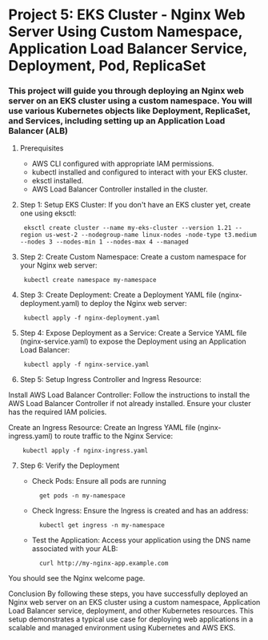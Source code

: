 
# Project 5: EKS Cluster - Nginx Web Server Using Custom Namespace, Application Load Balancer Service, Deployment, Pod, ReplicaSet
### This project will guide you through deploying an Nginx web server on an EKS cluster using a custom namespace. You will use various Kubernetes objects like Deployment, ReplicaSet, and Services, including setting up an Application Load Balancer (ALB)

1. Prerequisites
    - AWS CLI configured with appropriate IAM permissions.
    - kubectl installed and configured to interact with your EKS cluster.
    - eksctl installed.
    - AWS Load Balancer Controller installed in the cluster.

2. Step 1: Setup EKS Cluster: If you don't have an EKS cluster yet, create one using eksctl:
    
        eksctl create cluster --name my-eks-cluster --version 1.21 --region us-west-2 --nodegroup-name linux-nodes -node-type t3.medium --nodes 3 --nodes-min 1 --nodes-max 4 --managed

3. Step 2: Create Custom Namespace: Create a custom namespace for your Nginx web server:
    
        kubectl create namespace my-namespace

4. Step 3: Create Deployment: Create a Deployment YAML file (nginx-deployment.yaml) to deploy the Nginx web server:
    
        kubectl apply -f nginx-deployment.yaml

5. Step 4: Expose Deployment as a Service: Create a Service YAML file (nginx-service.yaml) to expose the Deployment using an Application Load Balancer:

        kubectl apply -f nginx-service.yaml

6. Step 5: Setup Ingress Controller and Ingress Resource:

Install AWS Load Balancer Controller: Follow the instructions to install the AWS Load Balancer Controller if not already installed. Ensure your cluster has the required IAM policies.

Create an Ingress Resource: Create an Ingress YAML file (nginx-ingress.yaml) to route traffic to the Nginx Service:

        kubectl apply -f nginx-ingress.yaml

7. Step 6: Verify the Deployment
    - Check Pods: Ensure all pods are running

            get pods -n my-namespace

    - Check Ingress: Ensure the Ingress is created and has an address:

            kubectl get ingress -n my-namespace

    - Test the Application: Access your application using the DNS name associated with your ALB:

            curl http://my-nginx-app.example.com

You should see the Nginx welcome page.

Conclusion
By following these steps, you have successfully deployed an Nginx web server on an EKS cluster using a custom namespace, Application Load Balancer service, deployment, and other Kubernetes resources. This setup demonstrates a typical use case for deploying web applications in a scalable and managed environment using Kubernetes and AWS EKS.